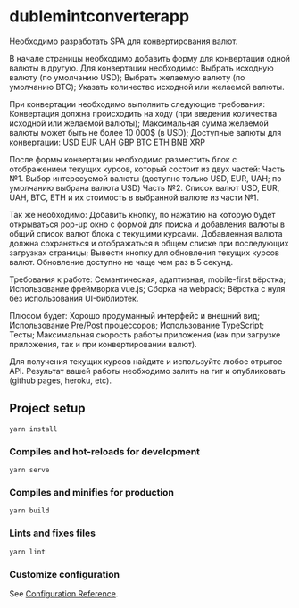 # dublemintconverterapp

Необходимо разработать SPA для конвертирования валют. 

В начале страницы необходимо добавить форму для конвертации одной валюты в другую. 
Для конвертации необходимо:
Выбрать исходную валюту (по умолчанию USD);
Выбрать желаемую валюту (по умолчанию BTC);
Указать количество исходной или желаемой валюты.

При конвертации необходимо выполнить следующие требования:
Конвертация должна происходить на ходу (при введении количества исходной или желаемой валюты);
Максимальная сумма желаемой валюты может быть не более 10 000$ (в USD);
Доступные валюты для конвертации:
USD
EUR
UAH
GBP
BTC
ETH
BNB
XRP

После формы конвертации необходимо разместить блок с отображением текущих курсов, который состоит из двух частей:
Часть №1. Выбор интересуемой валюты (доступно только USD, EUR, UAH; по умолчанию выбрана валюта USD)
Часть №2. Список валют USD, EUR, UAH, BTC, ETH и их стоимость в выбранной валюте из части №1. 

Так же необходимо:
Добавить кнопку, по нажатию на которую будет открываться pop-up окно с формой для поиска и добавления валюты в общий список валют блока с текущими курсами. Добавленная валюта должна сохраняться и отображаться в общем списке при последующих загрузках страницы;
Вывести кнопку для обновления текущих курсов валют. Обновление доступно не чаще чем раз в 5 секунд.


Требования к работе:
Семантическая, адаптивная, mobile-first вёрстка;
Использование фреймворка vue.js;
Сборка на webpack;
Вёрстка с нуля без использования UI-библиотек.

Плюсом будет:
Хорошо продуманный интерфейс и внешний вид;
Использование Pre/Post процессоров; 
Использование TypeScript;
Тесты;
Максимальная скорость работы приложения (как при загрузке приложения, так и при конвертировании валют).


Для получения текущих курсов найдите и используйте любое отрытое API.
Результат вашей работы необходимо залить на гит и опубликовать (github pages, heroku, etc).

## Project setup
```
yarn install
```

### Compiles and hot-reloads for development
```
yarn serve
```

### Compiles and minifies for production
```
yarn build
```

### Lints and fixes files
```
yarn lint
```

### Customize configuration
See [Configuration Reference](https://cli.vuejs.org/config/).
